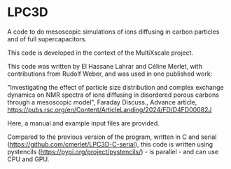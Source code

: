 # LPC3D
A code to do mesoscopic simulations of ions diffusing in carbon particles and of full supercapacitors.

This code is developed in the context of the MultiXscale project.

This code was written by El Hassane Lahrar and Céline Merlet, with contributions from Rudolf Weber, and was used in one published work:

"Investigating the effect of particle size distribution and complex exchange dynamics on NMR spectra of ions diffusing in disordered porous carbons through a mesoscopic model", Faraday Discuss., Advance article, https://pubs.rsc.org/en/Content/ArticleLanding/2024/FD/D4FD00082J 

Here, a manual and example input files are provided.

Compared to the previous version of the program, written in C and serial (https://github.com/cmerlet/LPC3D-C-serial), this code is written using pystencils (https://pypi.org/project/pystencils/) - is parallel - and can use CPU and GPU.

